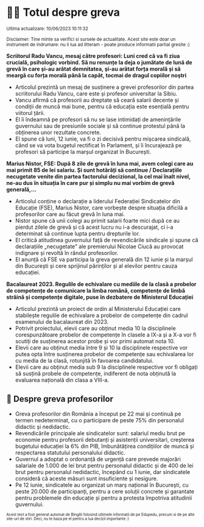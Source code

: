 # 👩‍🏫 Totul despre greva
<sub>Ultima actualizare: 10/06/2023 10:11:32</sub>

<sub>Disclaimer: Tine minte sa verifici si sursele de actualitate. Acest site este doar un instrument de indrumare: nu il lua ad litteram - poate produce informatii partial gresite :)</sub>

**Scriitorul Radu Vancu, mesaj către profesori: Luni cred că va fi ziua crucială, psihologic vorbind. Să nu renunțe la deja o jumătate de lună de grevă în care și-au arătat demnitatea, și-au arătat forța morală și să meargă cu forța morală până la capăt, tocmai de dragul copiilor noștri**
- Articolul prezintă un mesaj de susținere a grevei profesorilor din partea scriitorului Radu Vancu, care este și profesor universitar la Sibiu.
- Vancu afirmă că profesorii au dreptate să ceară salarii decente și condiții de muncă mai bune, pentru că educația este esențială pentru viitorul țării.
- El îi îndeamnă pe profesori să nu se lase intimidați de amenințările guvernului sau de presiunile sociale și să continue protestul până la obținerea unor rezultate concrete.
- El spune că luni, 12 iunie, va fi o zi decisivă pentru mișcarea sindicală, când se va vota bugetul rectificat în Parlament, și îi încurajează pe profesori să participe la marșul organizat în București.

**Marius Nistor, FSE: După 8 zile de grevă în luna mai, avem colegi care au mai primit 85 de lei salariu. Și sunt hotărâți să continue / Declarațiile necugetate venite din partea factorului decizional, la cel mai înalt nivel, ne-au dus în situația în care pur și simplu nu mai vorbim de grevă generală,...**
- Articolul conține o declarație a liderului Federației Sindicatelor din Educație (FSE), Marius Nistor, care vorbește despre situația dificilă a profesorilor care au făcut grevă în luna mai.
- Nistor spune că unii colegi au primit salarii foarte mici după ce au pierdut zilele de grevă și că acest lucru nu i-a descurajat, ci i-a determinat să continue lupta pentru drepturile lor.
- El critică atitudinea guvernului față de revendicările sindicale și spune că declarațiile „necugetate” ale premierului Nicolae Ciucă au provocat indignare și revoltă în rândul profesorilor.
- El anunță că FSE va participa la greva generală din 12 iunie și la marșul din București și cere sprijinul părinților și al elevilor pentru cauza educației.

**Bacalaureat 2023. Regulile de echivalare cu mediile de la clasă a probelor de competențe de comunicare la limba română, competențe de limbă străină și competențe digitale, puse în dezbatere de Ministerul Educației**
- Articolul prezintă un proiect de ordin al Ministerului Educației care stabilește regulile de echivalare a probelor de competențe din cadrul examenului de bacalaureat din 2023.
- Potrivit proiectului, elevii care au obținut media 10 la disciplinele corespunzătoare probelor de competențe în clasele a IX-a și a X-a vor fi scutiți de susținerea acestor probe și vor primi automat nota 10.
- Elevii care au obținut media între 9 și 10 la disciplinele respective vor putea opta între susținerea probelor de competențe sau echivalarea lor cu media de la clasă, rotunjită în favoarea candidatului.
- Elevii care au obținut media sub 9 la disciplinele respective vor fi obligați să susțină probele de competențe, indiferent de nota obținută la evaluarea națională din clasa a VIII-a.

## 🏫 Despre greva profesorilor
- Greva profesorilor din România a început pe 22 mai și continuă pe termen nedeterminat, cu o participare de peste 75% din personalul didactic și nedidactic.
- Revendicările principale ale sindicatelor sunt: salariul mediu brut pe economie pentru profesorii debutanți și asistenții universitari, creșterea bugetului educației la 6% din PIB, îmbunătățirea condițiilor de muncă și respectarea statutului personalului didactic.
- Guvernul a adoptat o ordonanță de urgență care prevede majorări salariale de 1.000 de lei brut pentru personalul didactic și de 400 de lei brut pentru personalul nedidactic, începând cu 1 iunie, dar sindicatele consideră că aceste măsuri sunt insuficiente și nesigure.
- Pe 12 iunie, sindicatele au organizat un marș național în București, cu peste 20.000 de participanți, pentru a cere soluții concrete și garantate pentru problemele din educație și pentru a protesta împotriva atitudinii guvernului.


<sub><sub>Acest text a fost generat automat de BingAI folosind ultimele informatii de pe Edupedu, precum si de pe alte site-uri de stiri. Deci, nu te baza pe el pentru a lua decizii importante :)</sub></sub>